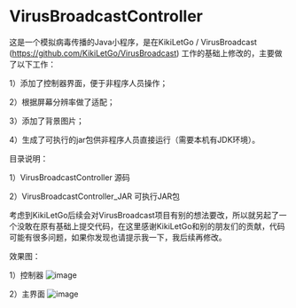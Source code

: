 # VirusBroadcastController
这是一个模拟病毒传播的Java小程序，是在KikiLetGo / VirusBroadcast (https://github.com/KikiLetGo/VirusBroadcast) 工作的基础上修改的，主要做了以下工作：

1）添加了控制器界面，便于非程序人员操作；

2）根据屏幕分辨率做了适配；

3）添加了背景图片；

4）生成了可执行的jar包供非程序人员直接运行（需要本机有JDK环境）。

目录说明：

1）VirusBroadcastController 源码

2）VirusBroadcastController_JAR 可执行JAR包

考虑到KikiLetGo后续会对VirusBroadcast项目有别的想法要改，所以就另起了一个没敢在原有基础上提交代码，在这里感谢KikiLetGo和别的朋友们的贡献，代码可能有很多问题，如果你发现也请提示我一下，我后续再修改。

效果图：

1）控制器
![image](https://github.com/alastbing/VirusBroadcastController/blob/master/VirusBroadcastController/src/img/c.png)

2）主界面
![image](https://github.com/alastbing/VirusBroadcastController/blob/master/VirusBroadcastController/src/img/m.png)
